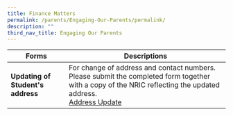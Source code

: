 ```yaml
---
title: Finance Matters
permalink: /parents/Engaging-Our-Parents/permalink/
description: ""
third_nav_title: Engaging Our Parents
---
```

| Forms    | Descriptions |
| -------- | ------------- |
|  **Updating of Student's address** |  For change of address and contact numbers. Please submit the completed form together with a copy of the NRIC reflecting the updated address. <br>[Address Update](/files/Forms/Form%20C%20(Address%20Updates).pdf)  |
